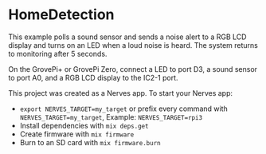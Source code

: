 # HomeDetection

This example polls a sound sensor and sends a noise alert to a RGB LCD display 
and turns on an LED when a loud noise is heard.  The system returns to 
monitoring after 5 seconds.

On the GrovePi+ or GrovePi Zero, connect a LED to port D3, a sound sensor to 
port A0, and a RGB LCD display to the IC2-1 port.

This project was created as a Nerves app. To start your Nerves app:
  * `export NERVES_TARGET=my_target` or prefix every command with `NERVES_TARGET=my_target`, Example: `NERVES_TARGET=rpi3`
  * Install dependencies with `mix deps.get`
  * Create firmware with `mix firmware`
  * Burn to an SD card with `mix firmware.burn`
